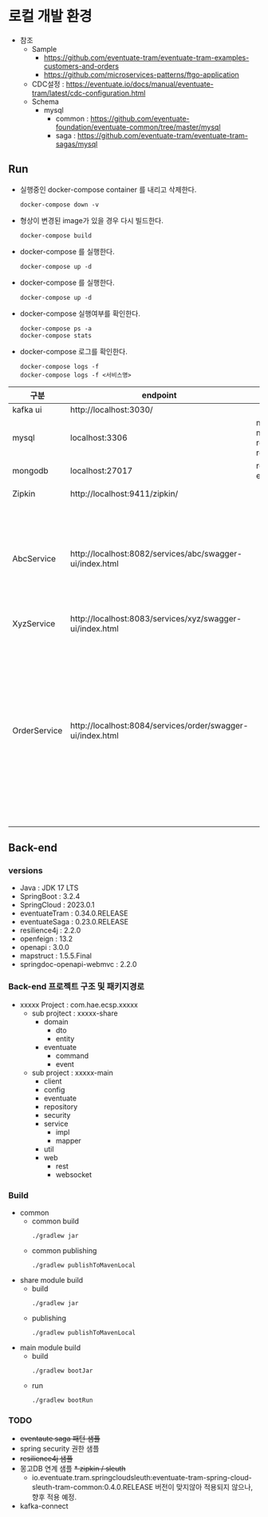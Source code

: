 # 로컬 개발 환경

* 참조
  * Sample
    * https://github.com/eventuate-tram/eventuate-tram-examples-customers-and-orders
    * https://github.com/microservices-patterns/ftgo-application
  * CDC설정 : https://eventuate.io/docs/manual/eventuate-tram/latest/cdc-configuration.html
  * Schema
    * mysql
      * common : https://github.com/eventuate-foundation/eventuate-common/tree/master/mysql
      * saga : https://github.com/eventuate-tram/eventuate-tram-sagas/mysql

## Run

* 실행중인 docker-compose container 를 내리고 삭제한다.
  ````
  docker-compose down -v
  ````
* 형상이 변경된 image가 있을 경우 다시 빌드한다.
  ````
  docker-compose build
  ````
* docker-compose 를 실행한다.
  ````
  docker-compose up -d
  ````
* docker-compose 를 실행한다.
  ````
  docker-compose up -d
  ````
* docker-compose 실행여부를 확인한다.
  ````
  docker-compose ps -a
  docker-compose stats
  ````
* docker-compose 로그를 확인한다.
  ````
  docker-compose logs -f
  docker-compose logs -f <서비스명>
  ````

| 구분           | endpoint                                                   | id / pw                                     | 기타                                                                                    |
|--------------|------------------------------------------------------------|---------------------------------------------|---------------------------------------------------------------------------------------|
| kafka ui     | http://localhost:3030/                                     |                                             |                                                                                       |
| mysql        | localhost:3306                                             | mysqluser / mysqlpw<br/>root / rootpassword |                                                                                       |
| mongodb      | localhost:27017                                            | root / example |                                                                                       |
| Zipkin       | http://localhost:9411/zipkin/                              |  | service tracing                                                                       |
| AbcService   | http://localhost:8082/services/abc/swagger-ui/index.html   |  | post method가 호출되면 Abc 등록 후 Xyz도 등록 Command를 호출한다.                                     |
| XyzService   | http://localhost:8083/services/xyz/swagger-ui/index.html   |  |                                                                                       |
| OrderService | http://localhost:8084/services/order/swagger-ui/index.html |  | post method가 호출되면 order를 등록 후 SAGA패턴을 사용하여 Abc,Xyz 서비스를 호출하여 등록하고 완료시 order 상태를 변경한다. |

## Back-end

### versions

* Java : JDK 17 LTS
* SpringBoot : 3.2.4
* SpringCloud : 2023.0.1
* eventuateTram : 0.34.0.RELEASE
* eventuateSaga : 0.23.0.RELEASE
* resilience4j : 2.2.0
* openfeign : 13.2
* openapi : 3.0.0
* mapstruct : 1.5.5.Final
* springdoc-openapi-webmvc : 2.2.0

### Back-end 프로젝트 구조 및 패키지경로

* xxxxx Project : com.hae.ecsp.xxxxx
  * sub projtect : xxxxx-share
    * domain
      * dto
      * entity
    * eventuate
      * command
      * event
  * sub project : xxxxx-main
    * client
    * config
    * eventuate
    * repository
    * security
    * service
      * impl
      * mapper
    * util
    * web
      * rest
      * websocket

### Build

* common
  * common build
    ````
    ./gradlew jar
    ````
  * common publishing
    ````
    ./gradlew publishToMavenLocal
    ````
* share module build
  * build
    ````
    ./gradlew jar
    ````
  * publishing
    ````
    ./gradlew publishToMavenLocal
    ````
* main module build
  * build
    ````
    ./gradlew bootJar
    ````
  * run
    ````
    ./gradlew bootRun
    ````

### TODO

* ~~eventaute saga 패턴 샘플~~
* spring security 권한 샘플
* ~~resilience4j 샘플~~
* 몽고DB 연계 샘플
~~* zipkin / sleuth~~
  * io.eventuate.tram.springcloudsleuth:eventuate-tram-spring-cloud-sleuth-tram-common:0.4.0.RELEASE 버전이 맞지않아 적용되지 않으나, 향후 적용 예정.
* kafka-connect

